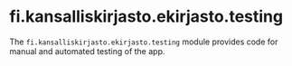 fi.kansalliskirjasto.ekirjasto.testing
===

The `fi.kansalliskirjasto.ekirjasto.testing` module provides code for
manual and automated testing of the app.
